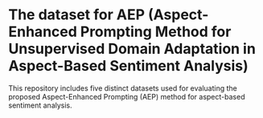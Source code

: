 # The dataset for AEP (Aspect-Enhanced Prompting Method for Unsupervised Domain Adaptation in Aspect-Based Sentiment Analysis)

This repository includes five distinct datasets used for evaluating the proposed Aspect-Enhanced Prompting (AEP) method for aspect-based sentiment analysis. 
